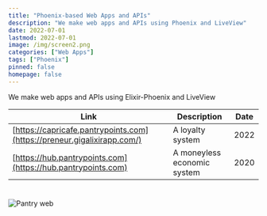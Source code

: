 ```yaml
---
title: "Phoenix-based Web Apps and APIs"
description: "We make web apps and APIs using Phoenix and LiveView"
date: 2022-07-01
lastmod: 2022-07-01
image: /img/screen2.png 
categories: ["Web Apps"]
tags: ["Phoenix"]
pinned: false
homepage: false
---
```




We make web apps and APIs using Elixir-Phoenix and LiveView



Link | Description | Date
--- | --- | ---
[https://capricafe.pantrypoints.com](https://preneur.gigalixirapp.com/) &nbsp; &nbsp; &nbsp; | A loyalty system | 2022
[https://hub.pantrypoints.com](https://hub.pantrypoints.com) &nbsp; &nbsp; &nbsp; | A moneyless economic system  | 2020 


#

![Pantry web](/img/screen2.png)



